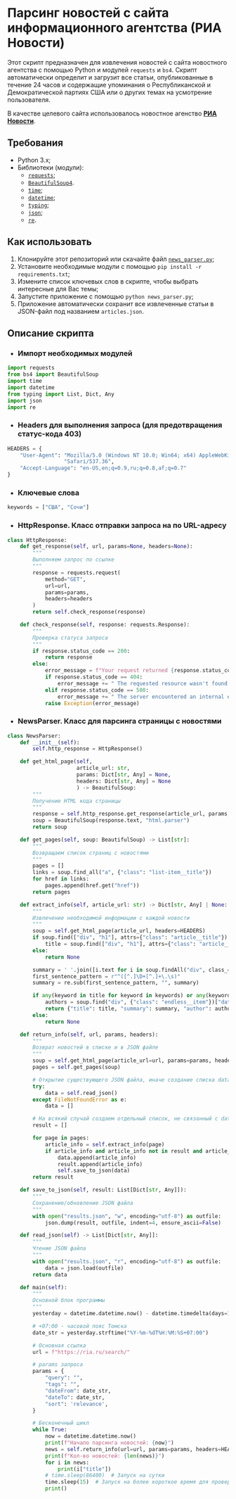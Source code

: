 # Парсинг новостей с сайта информационного агентства (РИА Новости)
Этот скрипт предназначен для извлечения новостей с сайта новостного агентства с помощью Python и модулей `requests` и `bs4`. Скрипт автоматически определит и загрузит все статьи, опубликованные в течение 24 часов и содержащие упоминания о Республиканской и Демократической партиях США или о других темах на усмотрение пользователя.

В качестве целевого сайта использовалось новостное агенство [**РИА Новости**](https://ria.ru/).

## Требования
- Python 3.x;
- Библиотеки (модули):
  - [`requests`](https://requests.readthedocs.io/en/latest/);
  - [`BeautifulSoup4`](https://www.crummy.com/software/BeautifulSoup/bs4/doc/).
  - [`time`](https://docs.python.org/3/library/time.html);
  - [`datetime`](https://docs.python.org/3/library/datetime.html?highlight=datetime#module-datetime);
  - [`typing`](https://docs.python.org/3/library/typing.html?highlight=typing#module-typing);
  - [`json`](https://docs.python.org/3/library/json.html?highlight=json#module-json);
  - [`re`](https://docs.python.org/3/library/re.html?highlight=re#module-re).

## Как использовать
1. Клонируйте этот репозиторий или скачайте файл [`news_parser.py`](`news_parser.py`);
2. Установите необходимые модули с помощью ```pip install -r requirements.txt```;
3. Измените список ключевых слов в скрипте, чтобы выбрать интересные для Вас темы;
4. Запустите приложение с помощью ```python news_parser.py```;
5. Приложение автоматически сохранит все извлеченные статьи в JSON-файл под названием `articles.json`.

## Описание скрипта
- ### Импорт необходимых модулей
```python
import requests
from bs4 import BeautifulSoup
import time
import datetime
from typing import List, Dict, Any
import json
import re
```

- ### Headers для выполнения запроса (для предотвращения статус-кода 403)
```python
HEADERS = {
    "User-Agent": "Mozilla/5.0 (Windows NT 10.0; Win64; x64) AppleWebKit/537.36 (KHTML, like Gecko) Chrome/112.0.0.0 "
                  "Safari/537.36",
    "Accept-Language": "en-US,en;q=0.9,ru;q=0.8,af;q=0.7"
}
```

- ### Ключевые слова
```python
keywords = ["США", "Сочи"]
```

- ### HttpResponse. Класс отправки запроса на по URL-адресу
```python
class HttpResponse:
    def get_response(self, url, params=None, headers=None):
        """
        Выполняем запрос по ссылке
        """
        response = requests.request(
            method="GET",
            url=url,
            params=params,
            headers=headers
        )
        return self.check_response(response)

    def check_response(self, response: requests.Response):
        """
        Проверка статуса запроса
        """
        if response.status_code == 200:
            return response
        else:
            error_message = f"Your request returned {response.status_code} status code."
            if response.status_code == 404:
                error_message += " The requested resource wasn't found."
            elif response.status_code == 500:
                error_message += " The server encountered an internal error."
            raise Exception(error_message)
```

- ### NewsParser. Класс для парсинга страницы с новостями
```python
class NewsParser:
    def __init__(self):
        self.http_response = HttpResponse()

    def get_html_page(self,
                      article_url: str,
                      params: Dict[str, Any] = None,
                      headers: Dict[str, Any] = None
                      ) -> BeautifulSoup:
        """
        Получение HTML кода страницы
        """
        response = self.http_response.get_response(article_url, params, headers)
        soup = BeautifulSoup(response.text, "html.parser")
        return soup

    def get_pages(self, soup: BeautifulSoup) -> List[str]:
        """
        Возвращаем список страниц с новостями
        """
        pages = []
        links = soup.find_all("a", {"class": "list-item__title"})
        for href in links:
            pages.append(href.get("href"))
        return pages

    def extract_info(self, article_url: str) -> Dict[str, Any] | None:
        """
        Извлечение необходимой информации с каждой новости
        """
        soup = self.get_html_page(article_url, headers=HEADERS)
        if soup.find(["div", "h1"], attrs={"class": "article__title"}):
            title = soup.find(["div", "h1"], attrs={"class": "article__title"}).text
        else:
            return None

        summary = ' '.join([i.text for i in soup.findAll("div", class_="article__text")])
        first_sentence_pattern = r"^([^.]\D+[^.]+\.\s)"
        summary = re.sub(first_sentence_pattern, "", summary)

        if any(keyword in title for keyword in keywords) or any(keyword in summary for keyword in keywords):
            authors = soup.find("div", {"class": "endless__item"})["data-author"]
            return {"title": title, "summary": summary, "author": authors}
        else:
            return None

    def return_info(self, url, params, headers):
        """
        Возврат новостей в списке и в JSON файле
        """
        soup = self.get_html_page(article_url=url, params=params, headers=headers)
        pages = self.get_pages(soup)

        # Открытие существующего JSON файла, иначе создание списка data
        try:
            data = self.read_json()
        except FileNotFoundError as e:
            data = []

        # На всякий случай создаем отдельный список, не связанный с data
        result = []

        for page in pages:
            article_info = self.extract_info(page)
            if article_info and article_info not in result and article_info not in data:
                data.append(article_info)
                result.append(article_info)
                self.save_to_json(data)
        return result

    def save_to_json(self, result: List[Dict[str, Any]]):
        """
        Сохранение/обновление JSON файла
        """
        with open("results.json", "w", encoding="utf-8") as outfile:
            json.dump(result, outfile, indent=4, ensure_ascii=False)

    def read_json(self) -> List[Dict[str, Any]]:
        """
        Чтение JSON файла
        """
        with open("results.json", "r", encoding="utf-8") as outfile:
            data = json.load(outfile)
        return data

    def main(self):
        """
        Основной блок программы
        """
        yesterday = datetime.datetime.now() - datetime.timedelta(days=1)

        # +07:00 - часовой пояс Томска
        date_str = yesterday.strftime("%Y-%m-%dT%H:%M:%S+07:00")

        # Основная ссылка
        url = f"https://ria.ru/search/"

        # params запроса
        params = {
            "query": "",
            "tags": "",
            "dateFrom": date_str,
            "dateTo": date_str,
            "sort": 'relevance',
        }

        # Бесконечный цикл
        while True:
            now = datetime.datetime.now()
            print(f"Начало парсинга новостей: {now}")
            news = self.return_info(url=url, params=params, headers=HEADERS)
            print(f"Кол-во новостей: {len(news)}")
            for i in news:
                print(i["title"])
            # time.sleep(86400)  # Запуск на сутки
            time.sleep(15)  # Запуск на более короткое время для проверки работы программы
            print()
```
